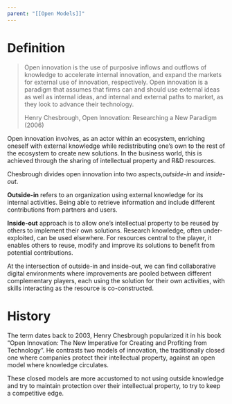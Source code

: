 ```yaml
---
parent: "[[Open Models]]"
---
```


# Definition

> Open innovation is the use of purposive inflows and outflows of knowledge to accelerate internal innovation, and expand the markets for external use of innovation, respectively. Open innovation is a paradigm that assumes that firms can and should use external ideas as well as internal ideas, and internal and external paths to market, as they look to advance their technology.
> 
> Henry Chesbrough, Open Innovation: Researching a New Paradigm (2006)


Open innovation involves, as an actor within an ecosystem, enriching oneself with external knowledge while redistributing one’s own to the rest of the ecosystem to create new solutions. In the business world, this is achieved through the sharing of intellectual property and R&D resources.

Chesbrough divides open innovation into two aspects,_outside-in_ and _inside-out_.

**Outside-in** refers to an organization using external knowledge for its internal activities. Being able to retrieve information and include different contributions from partners and users.

**Inside-out** approach is to allow one’s intellectual property to be reused by others to implement their own solutions. Research knowledge, often under-exploited, can be used elsewhere. For resources central to the player, it enables others to reuse, modify and improve its solutions to benefit from potential contributions.

At the intersection of outside-in and inside-out, we can find collaborative digital environments where improvements are pooled between different complementary players, each using the solution for their own activities, with skills interacting as the resource is co-constructed.

# History 

The term dates back to 2003, Henry Chesbrough popularized it in his book “Open Innovation: The New Imperative for Creating and Profiting from Technology”. He contrasts two models of innovation, the traditionally closed one where companies protect their intellectual property, against an open model where knowledge circulates.

These closed models are more accustomed to not using outside knowledge and try to maintain protection over their intellectual property, to try to keep a competitive edge.